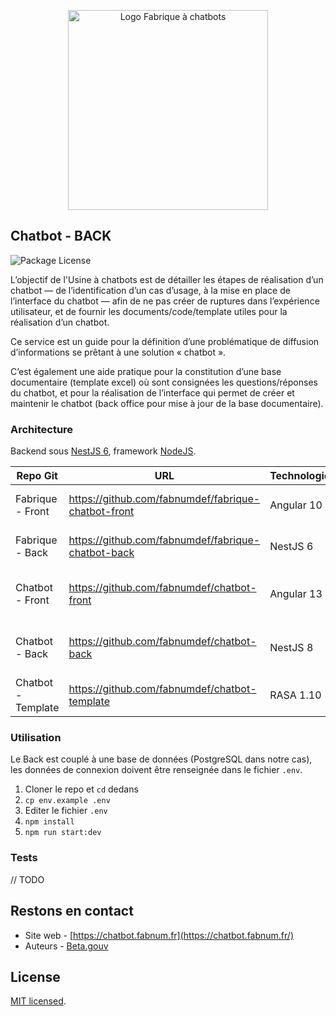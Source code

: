 <p align="center">
  <a href="https://chatbot.fabnum.fr" target="blank"><img src="https://chatbot.d.fabnum.fr/assets/img/logo_fabrique_chatbot.svg" width="320" alt="Logo Fabrique à chatbots" /></a>
</p>

## Chatbot - BACK
<img src="https://img.shields.io/npm/l/@nestjs/core.svg" alt="Package License" />

L’objectif de l'Usine à chatbots est de détailler les étapes de réalisation d’un chatbot — de l’identification d’un cas
d’usage, à la mise en place de l’interface du chatbot — afin de ne pas créer de ruptures dans l’expérience utilisateur,
et de fournir les documents/code/template utiles pour la réalisation d’un chatbot.

Ce service est un guide pour la définition d’une problématique de diffusion d’informations se prêtant à une solution «
chatbot ».

C’est également une aide pratique pour la constitution d’une base documentaire (template excel) où sont consignées les questions/réponses du chatbot, et pour la réalisation de l’interface qui permet de créer et maintenir le chatbot (back office pour mise à jour de la base documentaire).

### Architecture

Backend sous [NestJS 6](https://docs.nestjs.com/), framework [NodeJS](http://nodejs.org).

| Repo Git           | URL                                                   | Technologies | Description                        |
| ------------------ | ----------------------------------------------------- |--------------|------------------------------------|
| Fabrique - Front   | https://github.com/fabnumdef/fabrique-chatbot-front   | Angular 10   | Front du site de l'Usine           |
| Fabrique - Back    | https://github.com/fabnumdef/fabrique-chatbot-back    | NestJS 6     | Back du site de l'Usine            |
| Chatbot - Front    | https://github.com/fabnumdef/chatbot-front            | Angular 13   | Front des Backoffices des chatbots |
| Chatbot - Back     | https://github.com/fabnumdef/chatbot-back             | NestJS 8     | Back des Backoffices des chatbots  |
| Chatbot - Template | https://github.com/fabnumdef/chatbot-template         | RASA 1.10    | Template RASA des chatbots         |

### Utilisation

Le Back est couplé à une base de données (PostgreSQL dans notre cas), les données de connexion doivent être renseignée dans le fichier `.env`.

1. Cloner le repo et `cd` dedans
2. `cp env.example .env`
3. Editer le fichier `.env`
4. `npm install`
5. `npm run start:dev`

### Tests

// TODO

## Restons en contact

- Site web - [https://chatbot.fabnum.fr](https://chatbot.fabnum.fr/)
- Auteurs - [Beta.gouv](https://beta.gouv.fr/startups/fabrique-chatbots.html)

## License

[MIT licensed](LICENSE).
